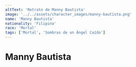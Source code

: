 ```yaml
---
altText: 'Retrato de Manny Bautista'
image: '../../assets/character_images/manny-bautista.png'
name: 'Manny Bautista'
nationality: 'Filipina'
race: 'Mortal'
tags: ['Mortal', 'Sombras de un Ángel Caído']
---
```


# Manny Bautista
